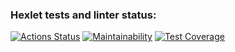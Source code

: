 ### Hexlet tests and linter status:

[![Actions Status](https://github.com/Enimalojd/python-project-50/actions/workflows/hexlet-check.yml/badge.svg)](https://github.com/Enimalojd/python-project-50/actions) [![Maintainability](https://api.codeclimate.com/v1/badges/4c0ed8b8e9e59cadb47f/maintainability)](https://codeclimate.com/github/Enimalojd/python-project-50/maintainability) [![Test Coverage](https://api.codeclimate.com/v1/badges/4c0ed8b8e9e59cadb47f/test_coverage)](https://codeclimate.com/github/Enimalojd/python-project-50/test_coverage)


